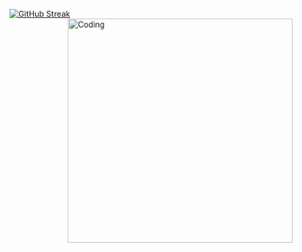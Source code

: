 [![GitHub Streak](https://github-readme-streak-stats.herokuapp.com?user=benhur-araujo&theme=merko&hide_border=true)](https://git.io/streak-stats) <img align="right" alt="Coding" width="400" src="https://giphy.com/gifs/screen-monitor-closeup-26tn33aiTi1jkl6H6">

<!--
**benhur-araujo/benhur-araujo** is a ✨ _special_ ✨ repository because its `README.md` (this file) appears on your GitHub profile.

Here are some ideas to get you started:

- 🔭 I’m currently working on ...
- 🌱 I’m currently learning ...
- 👯 I’m looking to collaborate on ...
- 🤔 I’m looking for help with ...
- 💬 Ask me about ...
- 📫 How to reach me: ...
- 😄 Pronouns: ...
- ⚡ Fun fact: ...
-->
